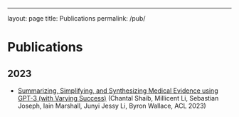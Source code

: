 ---
layout: page
title: Publications
permalink: /pub/

# Publications

## 2023

* [Summarizing, Simplifying, and Synthesizing Medical Evidence using GPT-3 (with Varying Success)](https://aclanthology.org/2023.acl-short.119) (Chantal Shaib, Millicent Li, Sebastian Joseph, Iain Marshall, Junyi Jessy Li, Byron Wallace, ACL 2023)
